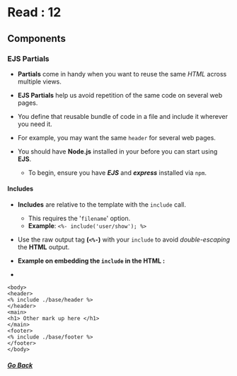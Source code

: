 # Read : 12

## Components
### EJS Partials

- **Partials** come in handy when you want to reuse the same *HTML* across multiple views.  
  
- **EJS Partials** help us avoid repetition of the same code on several web pages.  
 
- You define that reusable bundle of code in a file and include it wherever you need it.  
 
- For example, you may want the same `header` for several web pages.

- You should have **Node.js** installed in your before you can start using **EJS**.
  - To begin, ensure you have _**EJS**_ and **_express_** installed via `npm`.

#### Includes
- **Includes** are relative to the template with the `include` call.
  - This requires the '`filename`' option.
  - **Example**: `<%- include('user/show'); %>`

- Use the raw output tag **(`<%-`)** with your `include` to avoid *double-escaping* the **HTML** output.

- **Example on embedding the `include` in the HTML :**
- 
```
<body>
<header>
<% include ./base/header %> 
</header>
<main>
<h1> Other mark up here </h1>
</main>
<footer>
<% include ./base/footer %>
</footer>
</body> 
```
##### [Go Back](code_301_reading_notes.md)